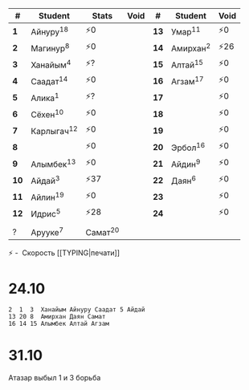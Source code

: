 
| #      | Student               | Stats              | Void | #      | Student             | Void  |
| ------ | --------------------- | ------------------ | ---- | ------ | ------------------- | ----- |
| **1**  | Айнуру<sup>18</sup>   | ⚡$0$               |      | **13** | Умар<sup>11</sup>   | ⚡$0$  |
| **2**  | Магинур<sup>8</sup>   | ⚡$0$               |      | **14** | Амирхан<sup>2</sup> | ⚡$26$ |
| **3**  | Ханайым<sup>4</sup>   | ⚡$?$               |      | **15** | Алтай<sup>15</sup>  | ⚡$0$  |
| **4**  | Саадат<sup>14</sup>   | ⚡$0$               |      | **16** | Агзам<sup>17</sup>  | ⚡$0$  |
| **5**  | Алика<sup>1</sup>     | ⚡$?$               |      | **17** |                     | ⚡$0$  |
| **6**  | Сёхен<sup>10</sup>    | ⚡$0$               |      | **18** |                     | ⚡$0$  |
| **7**  | Карлыгач<sup>12</sup> | ⚡$0$               |      | **19** |                     | ⚡$0$  |
| **8**  |                       | ⚡$0$               |      | **20** | Эрбол<sup>16</sup>  | ⚡$0$  |
| **9**  | Алымбек<sup>13</sup>  | ⚡$0$               |      | **21** | Айдин<sup>9</sup>   | ⚡$0$  |
| **10** | Айдай<sup>3</sup>     | ⚡$37$              |      | **22** | Даян<sup>6</sup>    | ⚡$0$  |
| **11** | Айлин<sup>19</sup>    | ⚡$0$               |      | **23** |                     | ⚡$0$  |
| **12** | Идрис<sup>5</sup>     | ⚡$28$              |      | **24** |                     | ⚡$0$  |
|        |                       |                    |      |        |                     |       |
| ?      | Арууке<sup>7</sup>    | Самат<sup>20</sup> |      |        |                     |       |
                 
⚡ -  Скорость [[TYPING|печати]] 

# 24.10
```
2  1  3  Ханайым Айнуру Саадат 5 Айдай
13 20 8  Амирхан Даян Самат
16 14 15 Алымбек Алтай Агзам
```

# 31.10

Атазар выбыл
1 и 3 борьба